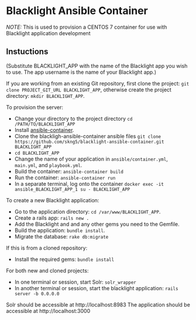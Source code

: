 # Blacklight Ansible Container

*NOTE:* This is used to provision a CENTOS 7 container for use with Blacklight application development

## Instuctions

(Substitute BLACKLIGHT_APP with the name of the Blacklight app you wish to use. The app username is the name of your Blacklight app.)

If you are working from an existing Git repository, first clone the project: `git clone PROJECT_GIT_URL BLACKLIGHT_APP`, otherwise create the project
directory: `mkdir BLACKLIGHT_APP`.

To provision the server:

- Change your directory to the project directory `cd /PATH/TO/BLACKLIGHT_APP`
- Install [ansible-container](https://www.ansible.com/ansible-container).
- Clone the blackligh-ansible-container ansible files `git clone https://github.com/skng5/blacklight-ansible-container.git BLACKLIGHT_APP`
- `cd BLACKLIGHT_APP`
- Change the name of your application in `ansible/container.yml`, `main.yml`, and `playbook.yml`.
- Build the container: `ansible-container build`
- Run the container: `ansible-container run`
- In a separate terminal, log onto the container `docker exec -it ansible_BLACKLIGHT_APP_1 su - BLACKLIGHT_APP`

To create a new Blacklight application:

- Go to the application directory: `cd /var/www/BLACKLIGHT_APP`.
- Create a rails app: `rails new .`
- Add the Blacklight and and any other gems you need to the Gemfile.
- Build the application: `bundle install`.
- Migrate the database: `rake db:migrate`

If this is from a cloned repository:

- Install the required gems: `bundle install`

For both new and cloned projects:

- In one terminal or session, start Solr: `solr_wrapper`
- In another terminal or session, start the blacklight application: `rails server -b 0.0.0.0`

Solr should be accessible at http://localhost:8983
The application should be accessible at http://localhost:3000

